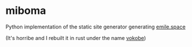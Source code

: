 # miboma

Python implementation of the static site generator generating <a href="/">emile.space</a>

(It's horribe and I rebuilt it in rust under the name <a href="/projects/vokobe/">vokobe</a>)
